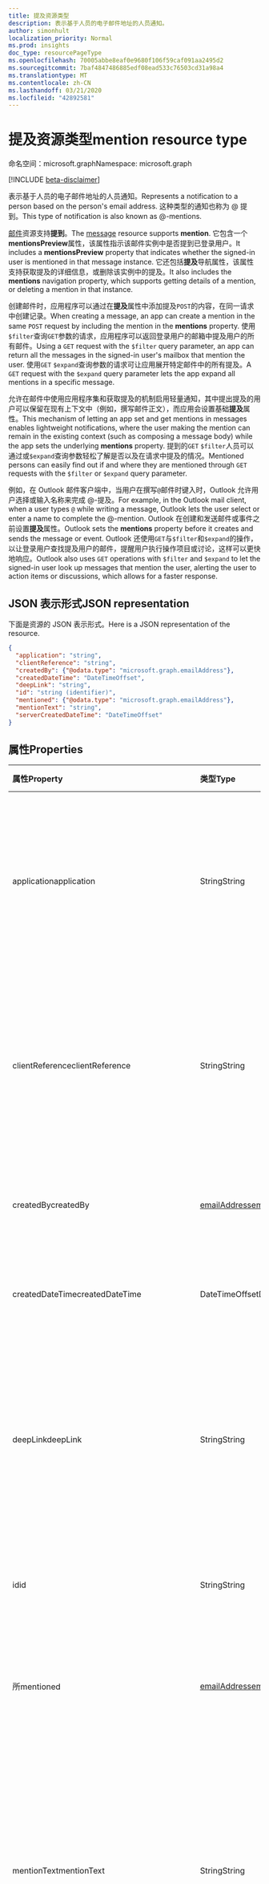 ```yaml
---
title: 提及资源类型
description: 表示基于人员的电子邮件地址的人员通知。
author: simonhult
localization_priority: Normal
ms.prod: insights
doc_type: resourcePageType
ms.openlocfilehash: 70005abbe8eaf0e9680f106f59caf091aa2495d2
ms.sourcegitcommit: 7baf4847486885edf08ead533c76503cd31a98a4
ms.translationtype: MT
ms.contentlocale: zh-CN
ms.lasthandoff: 03/21/2020
ms.locfileid: "42892581"
---
```

# <a name="mention-resource-type"></a><span data-ttu-id="349af-103">提及资源类型</span><span class="sxs-lookup"><span data-stu-id="349af-103">mention resource type</span></span>

<span data-ttu-id="349af-104">命名空间：microsoft.graph</span><span class="sxs-lookup"><span data-stu-id="349af-104">Namespace: microsoft.graph</span></span>

[!INCLUDE [beta-disclaimer](../../includes/beta-disclaimer.md)]

<span data-ttu-id="349af-105">表示基于人员的电子邮件地址的人员通知。</span><span class="sxs-lookup"><span data-stu-id="349af-105">Represents a notification to a person based on the person's email address.</span></span> <span data-ttu-id="349af-106">这种类型的通知也称为 @ 提到。</span><span class="sxs-lookup"><span data-stu-id="349af-106">This type of notification is also known as @-mentions.</span></span>

<span data-ttu-id="349af-107">[邮件](../resources/message.md)资源支持**提到**。</span><span class="sxs-lookup"><span data-stu-id="349af-107">The [message](../resources/message.md) resource supports **mention**.</span></span> <span data-ttu-id="349af-108">它包含一个**mentionsPreview**属性，该属性指示该邮件实例中是否提到已登录用户。</span><span class="sxs-lookup"><span data-stu-id="349af-108">It includes a **mentionsPreview** property that indicates whether the signed-in user is mentioned in that message instance.</span></span> <span data-ttu-id="349af-109">它还包括**提及**导航属性，该属性支持获取提及的详细信息，或删除该实例中的提及。</span><span class="sxs-lookup"><span data-stu-id="349af-109">It also includes the **mentions** navigation property, which supports getting details of a mention, or deleting a mention in that instance.</span></span>

<span data-ttu-id="349af-110">创建邮件时，应用程序可以通过在**提及**属性中添加提及`POST`的内容，在同一请求中创建记录。</span><span class="sxs-lookup"><span data-stu-id="349af-110">When creating a message, an app can create a mention in the same `POST` request by including the mention in the **mentions** property.</span></span> <span data-ttu-id="349af-111">使用`$filter`查询`GET`参数的请求，应用程序可以返回登录用户的邮箱中提及用户的所有邮件。</span><span class="sxs-lookup"><span data-stu-id="349af-111">Using a `GET` request with the `$filter` query parameter, an app can return all the messages in the signed-in user's mailbox that mention the user.</span></span> <span data-ttu-id="349af-112">使用`GET` `$expand`查询参数的请求可让应用展开特定邮件中的所有提及。</span><span class="sxs-lookup"><span data-stu-id="349af-112">A `GET` request with the `$expand` query parameter lets the app expand all mentions in a specific message.</span></span>

<span data-ttu-id="349af-113">允许在邮件中使用应用程序集和获取提及的机制启用轻量通知，其中提出提及的用户可以保留在现有上下文中（例如，撰写邮件正文），而应用会设置基础**提及**属性。</span><span class="sxs-lookup"><span data-stu-id="349af-113">This mechanism of letting an app set and get mentions in messages enables lightweight notifications, where the user making the mention can remain in the existing context (such as composing a message body) while the app sets the underlying **mentions** property.</span></span> <span data-ttu-id="349af-114">提到的`GET` `$filter`人员可以通过或`$expand`查询参数轻松了解是否以及在请求中提及的情况。</span><span class="sxs-lookup"><span data-stu-id="349af-114">Mentioned persons can easily find out if and where they are mentioned through `GET` requests with the `$filter` or `$expand` query parameter.</span></span>  

<span data-ttu-id="349af-115">例如，在 Outlook 邮件客户端中，当用户在撰写`@`邮件时键入时，Outlook 允许用户选择或输入名称来完成 @-提及。</span><span class="sxs-lookup"><span data-stu-id="349af-115">For example, in the Outlook mail client, when a user types `@` while writing a message, Outlook lets the user select or enter a name to complete the @-mention.</span></span> <span data-ttu-id="349af-116">Outlook 在创建和发送邮件或事件之前设置**提及**属性。</span><span class="sxs-lookup"><span data-stu-id="349af-116">Outlook sets the **mentions** property before it creates and sends the message or event.</span></span> <span data-ttu-id="349af-117">Outlook 还使用`GET`与`$filter`和`$expand`的操作，以让登录用户查找提及用户的邮件，提醒用户执行操作项目或讨论，这样可以更快地响应。</span><span class="sxs-lookup"><span data-stu-id="349af-117">Outlook also uses `GET` operations with `$filter` and `$expand` to let the signed-in user look up messages that mention the user, alerting the user to action items or discussions, which allows for a faster response.</span></span>


## <a name="json-representation"></a><span data-ttu-id="349af-118">JSON 表示形式</span><span class="sxs-lookup"><span data-stu-id="349af-118">JSON representation</span></span>

<span data-ttu-id="349af-119">下面是资源的 JSON 表示形式。</span><span class="sxs-lookup"><span data-stu-id="349af-119">Here is a JSON representation of the resource.</span></span>

<!-- {
  "blockType": "resource",
  "optionalProperties": [

  ],
  "@odata.type": "microsoft.graph.mention"
}-->

```json
{
  "application": "string",
  "clientReference": "string",
  "createdBy": {"@odata.type": "microsoft.graph.emailAddress"},
  "createdDateTime": "DateTimeOffset",
  "deepLink": "string",
  "id": "string (identifier)",
  "mentioned": {"@odata.type": "microsoft.graph.emailAddress"},
  "mentionText": "string",
  "serverCreatedDateTime": "DateTimeOffset"
}

```
## <a name="properties"></a><span data-ttu-id="349af-120">属性</span><span class="sxs-lookup"><span data-stu-id="349af-120">Properties</span></span>
| <span data-ttu-id="349af-121">属性</span><span class="sxs-lookup"><span data-stu-id="349af-121">Property</span></span>     | <span data-ttu-id="349af-122">类型</span><span class="sxs-lookup"><span data-stu-id="349af-122">Type</span></span>   |<span data-ttu-id="349af-123">说明</span><span class="sxs-lookup"><span data-stu-id="349af-123">Description</span></span>|
|:---------------|:--------|:----------|
|<span data-ttu-id="349af-124">application</span><span class="sxs-lookup"><span data-stu-id="349af-124">application</span></span> | <span data-ttu-id="349af-125">String</span><span class="sxs-lookup"><span data-stu-id="349af-125">String</span></span> | <span data-ttu-id="349af-126">在其中创建提及的应用程序的名称。</span><span class="sxs-lookup"><span data-stu-id="349af-126">The name of the application where the mention is created.</span></span> <span data-ttu-id="349af-127">可选。</span><span class="sxs-lookup"><span data-stu-id="349af-127">Optional.</span></span> <span data-ttu-id="349af-128">不会对**邮件**使用和默认为 null。</span><span class="sxs-lookup"><span data-stu-id="349af-128">Not used and defaulted as null for **message**.</span></span> |
|<span data-ttu-id="349af-129">clientReference</span><span class="sxs-lookup"><span data-stu-id="349af-129">clientReference</span></span> | <span data-ttu-id="349af-130">String</span><span class="sxs-lookup"><span data-stu-id="349af-130">String</span></span> | <span data-ttu-id="349af-131">代表资源实例的父项的唯一标识符。</span><span class="sxs-lookup"><span data-stu-id="349af-131">A unique identifier that represents a parent of the resource instance.</span></span> <span data-ttu-id="349af-132">可选。</span><span class="sxs-lookup"><span data-stu-id="349af-132">Optional.</span></span> <span data-ttu-id="349af-133">不会对**邮件**使用和默认为 null。</span><span class="sxs-lookup"><span data-stu-id="349af-133">Not used and defaulted as null for **message**.</span></span> |
|<span data-ttu-id="349af-134">createdBy</span><span class="sxs-lookup"><span data-stu-id="349af-134">createdBy</span></span>  | [<span data-ttu-id="349af-135">emailAddress</span><span class="sxs-lookup"><span data-stu-id="349af-135">emailAddress</span></span>](../resources/emailaddress.md) | <span data-ttu-id="349af-136">提出提及的用户的电子邮件信息。</span><span class="sxs-lookup"><span data-stu-id="349af-136">The email information of the user who made the mention.</span></span> |
|<span data-ttu-id="349af-137">createdDateTime</span><span class="sxs-lookup"><span data-stu-id="349af-137">createdDateTime</span></span>  |<span data-ttu-id="349af-138">DateTimeOffset</span><span class="sxs-lookup"><span data-stu-id="349af-138">DateTimeOffset</span></span> |<span data-ttu-id="349af-139">在客户端上创建提及的日期和时间。</span><span class="sxs-lookup"><span data-stu-id="349af-139">The date and time that the mention is created on the client.</span></span> |
|<span data-ttu-id="349af-140">deepLink</span><span class="sxs-lookup"><span data-stu-id="349af-140">deepLink</span></span> | <span data-ttu-id="349af-141">String</span><span class="sxs-lookup"><span data-stu-id="349af-141">String</span></span> | <span data-ttu-id="349af-142">指向资源实例中提及的上下文的深层 web 链接。</span><span class="sxs-lookup"><span data-stu-id="349af-142">A deep web link to the context of the mention in the resource instance.</span></span> <span data-ttu-id="349af-143">可选。</span><span class="sxs-lookup"><span data-stu-id="349af-143">Optional.</span></span> <span data-ttu-id="349af-144">不会对**邮件**使用和默认为 null。</span><span class="sxs-lookup"><span data-stu-id="349af-144">Not used and defaulted as null for **message**.</span></span> |
|<span data-ttu-id="349af-145">id</span><span class="sxs-lookup"><span data-stu-id="349af-145">id</span></span> | <span data-ttu-id="349af-146">String</span><span class="sxs-lookup"><span data-stu-id="349af-146">String</span></span>| <span data-ttu-id="349af-147">资源实例中提及的唯一标识符。</span><span class="sxs-lookup"><span data-stu-id="349af-147">The unique identifier of a mention in a resource instance.</span></span>|
|<span data-ttu-id="349af-148">所</span><span class="sxs-lookup"><span data-stu-id="349af-148">mentioned</span></span> | [<span data-ttu-id="349af-149">emailAddress</span><span class="sxs-lookup"><span data-stu-id="349af-149">emailAddress</span></span>](../resources/emailaddress.md) | <span data-ttu-id="349af-150">提到的人员的电子邮件信息。</span><span class="sxs-lookup"><span data-stu-id="349af-150">The email information of the mentioned person.</span></span> <span data-ttu-id="349af-151">必需。</span><span class="sxs-lookup"><span data-stu-id="349af-151">Required.</span></span> |
|<span data-ttu-id="349af-152">mentionText</span><span class="sxs-lookup"><span data-stu-id="349af-152">mentionText</span></span> | <span data-ttu-id="349af-153">String</span><span class="sxs-lookup"><span data-stu-id="349af-153">String</span></span> | <span data-ttu-id="349af-154">可选。</span><span class="sxs-lookup"><span data-stu-id="349af-154">Optional.</span></span> <span data-ttu-id="349af-155">不会对**邮件**使用和默认为 null。</span><span class="sxs-lookup"><span data-stu-id="349af-155">Not used and defaulted as null for **message**.</span></span> <span data-ttu-id="349af-156">若要获取邮件中提及的内容，请改为查看邮件的**bodyPreview**属性。</span><span class="sxs-lookup"><span data-stu-id="349af-156">To get the mentions in a message, see the **bodyPreview** property of the message instead.</span></span> |
|<span data-ttu-id="349af-157">serverCreatedDateTime</span><span class="sxs-lookup"><span data-stu-id="349af-157">serverCreatedDateTime</span></span> | <span data-ttu-id="349af-158">DateTimeOffset</span><span class="sxs-lookup"><span data-stu-id="349af-158">DateTimeOffset</span></span> | <span data-ttu-id="349af-159">在服务器上创建提及的日期和时间。</span><span class="sxs-lookup"><span data-stu-id="349af-159">The date and time that the mention is created on the server.</span></span> <span data-ttu-id="349af-160">可选。</span><span class="sxs-lookup"><span data-stu-id="349af-160">Optional.</span></span> <span data-ttu-id="349af-161">不会对**邮件**使用和默认为 null。</span><span class="sxs-lookup"><span data-stu-id="349af-161">Not used and defaulted as null for **message**.</span></span> |

## <a name="relationships"></a><span data-ttu-id="349af-162">关系</span><span class="sxs-lookup"><span data-stu-id="349af-162">Relationships</span></span>
<span data-ttu-id="349af-163">无</span><span class="sxs-lookup"><span data-stu-id="349af-163">None</span></span>


## <a name="methods"></a><span data-ttu-id="349af-164">方法</span><span class="sxs-lookup"><span data-stu-id="349af-164">Methods</span></span>

| <span data-ttu-id="349af-165">方法</span><span class="sxs-lookup"><span data-stu-id="349af-165">Method</span></span>           | <span data-ttu-id="349af-166">返回类型</span><span class="sxs-lookup"><span data-stu-id="349af-166">Return Type</span></span>    |<span data-ttu-id="349af-167">说明</span><span class="sxs-lookup"><span data-stu-id="349af-167">Description</span></span>|
|:---------------|:--------|:----------|
|<span data-ttu-id="349af-168">[Post](../api/user-sendmail.md#request-2)和 send</span><span class="sxs-lookup"><span data-stu-id="349af-168">[Post](../api/user-sendmail.md#request-2) and send</span></span> | <span data-ttu-id="349af-169">无</span><span class="sxs-lookup"><span data-stu-id="349af-169">None</span></span> | <span data-ttu-id="349af-170">创建并将提及作为新邮件的一部分发送。</span><span class="sxs-lookup"><span data-stu-id="349af-170">Create and send mentions as part of a new message.</span></span>|
|<span data-ttu-id="349af-171">[发布](../api/user-post-messages.md#request-2)到新草稿</span><span class="sxs-lookup"><span data-stu-id="349af-171">[Post](../api/user-post-messages.md#request-2) to a new draft</span></span> | <span data-ttu-id="349af-172">包含一个或多个**提及**对象的[邮件](../resources/message.md)。</span><span class="sxs-lookup"><span data-stu-id="349af-172">[message](../resources/message.md) that contains one or more **mention** objects.</span></span> | <span data-ttu-id="349af-173">创建新邮件的草稿并包含一个或多个**提及**的对象。</span><span class="sxs-lookup"><span data-stu-id="349af-173">Create a draft of a new message and include one or more **mention** objects.</span></span>|
|<span data-ttu-id="349af-174">[获取](../api/user-list-messages.md#request-2)涉及我的邮件</span><span class="sxs-lookup"><span data-stu-id="349af-174">[Get](../api/user-list-messages.md#request-2) messages mentioning me</span></span> | <span data-ttu-id="349af-175">[邮件](../resources/message.md)集合</span><span class="sxs-lookup"><span data-stu-id="349af-175">[message](../resources/message.md) collection</span></span> | <span data-ttu-id="349af-176">获取已登录用户邮箱中的所有邮件，其中包含此用户的**提及**。</span><span class="sxs-lookup"><span data-stu-id="349af-176">Get all the messages in the signed-in user's mailbox that contain a **mention** of this user.</span></span>|
|<span data-ttu-id="349af-177">[获取](../api/message-get.md#example-2)邮件及其提及内容</span><span class="sxs-lookup"><span data-stu-id="349af-177">[Get](../api/message-get.md#example-2) a message and its mentions</span></span> | <span data-ttu-id="349af-178">[邮件](../resources/message.md)集合</span><span class="sxs-lookup"><span data-stu-id="349af-178">[message](../resources/message.md) collection</span></span> | <span data-ttu-id="349af-179">获取邮件并展开邮件中每个**提及**的详细信息。</span><span class="sxs-lookup"><span data-stu-id="349af-179">Get a message and expand the details of each **mention** in the message.</span></span>|
|<span data-ttu-id="349af-180">[删除](../api/message-delete.md#request-2)提及</span><span class="sxs-lookup"><span data-stu-id="349af-180">[Delete](../api/message-delete.md#request-2) a mention</span></span> | <span data-ttu-id="349af-181">无</span><span class="sxs-lookup"><span data-stu-id="349af-181">None</span></span> |<span data-ttu-id="349af-182">在已登录用户的邮箱中删除指定邮件中指定的提及项。</span><span class="sxs-lookup"><span data-stu-id="349af-182">Deletes the specified mention in the specified message in the signed-in user's mailbox.</span></span> |

<!-- uuid: 8fcb5dbc-d5aa-4681-8e31-b001d5168d79
2015-10-25 14:57:30 UTC -->
<!--
{
  "type": "#page.annotation",
  "description": "mention resource",
  "keywords": "",
  "section": "documentation",
  "tocPath": "",
  "suppressions": []
}
-->
